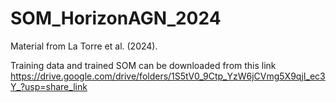 # SOM_HorizonAGN_2024
Material from La Torre et al. (2024).

Training data and trained SOM can be downloaded from this link https://drive.google.com/drive/folders/1S5tV0_9Ctp_YzW6jCVmg5X9qjI_ec3Y_?usp=share_link
